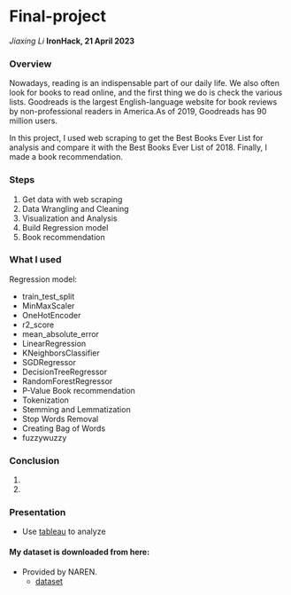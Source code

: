 # Final-project
*Jiaxing Li*
**IronHack, 21 April 2023**

### Overview
Nowadays, reading is an indispensable part of our daily life. We also often look for books to read online, and the first thing we do is check the various lists.
Goodreads is the largest English-language website for book reviews by non-professional readers in America.As of 2019, Goodreads has 90 million users.

In this project, I used web scraping to get the Best Books Ever List for analysis and compare it with the Best Books Ever List of 2018.
Finally, I made a book recommendation. 

### Steps
1. Get data with web scraping
2. Data Wrangling and Cleaning 
3. Visualization and Analysis
4. Build Regression model
5. Book recommendation

### What I used
Regression model:
* train_test_split
* MinMaxScaler
* OneHotEncoder
* r2_score
* mean_absolute_error
* LinearRegression
* KNeighborsClassifier
* SGDRegressor
* DecisionTreeRegressor
* RandomForestRegressor
* P-Value
Book recommendation
* Tokenization
* Stemming and Lemmatization
* Stop Words Removal
* Creating Bag of Words
* fuzzywuzzy


### Conclusion

1. 
3. 


### Presentation
* Use [tableau]() to analyze 


#### My dataset is downloaded from here:
* Provided by NAREN.
  * [dataset]( https://www.kaggle.com/datasets/meetnaren/goodreads-best-books-of-2018)

	
